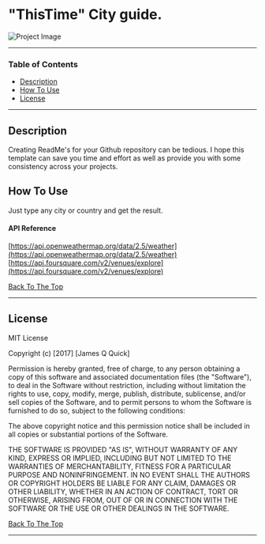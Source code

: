 # "ThisTime" City guide. 

![Project Image](https://trello.com/1/cards/61360927689c7a4287617ebb/attachments/61362c5afa71397d867ca2b9/previews/61362c5cfa71397d867ca2d2/download/image.png)



---

### Table of Contents


- [Description](#description)
- [How To Use](#how-to-use)
- [License](#license)


---

## Description

Creating ReadMe's for your Github repository can be tedious.  I hope this template can save you time and effort as well as provide you with some consistency across your projects.



## How To Use

Just type any city or country and get the result.


#### API Reference

[https://api.openweathermap.org/data/2.5/weather](https://api.openweathermap.org/data/2.5/weather)
[https://api.foursquare.com/v2/venues/explore](https://api.foursquare.com/v2/venues/explore)

[Back To The Top](#read-me-template)

---



## License

MIT License

Copyright (c) [2017] [James Q Quick]

Permission is hereby granted, free of charge, to any person obtaining a copy
of this software and associated documentation files (the "Software"), to deal
in the Software without restriction, including without limitation the rights
to use, copy, modify, merge, publish, distribute, sublicense, and/or sell
copies of the Software, and to permit persons to whom the Software is
furnished to do so, subject to the following conditions:

The above copyright notice and this permission notice shall be included in all
copies or substantial portions of the Software.

THE SOFTWARE IS PROVIDED "AS IS", WITHOUT WARRANTY OF ANY KIND, EXPRESS OR
IMPLIED, INCLUDING BUT NOT LIMITED TO THE WARRANTIES OF MERCHANTABILITY,
FITNESS FOR A PARTICULAR PURPOSE AND NONINFRINGEMENT. IN NO EVENT SHALL THE
AUTHORS OR COPYRIGHT HOLDERS BE LIABLE FOR ANY CLAIM, DAMAGES OR OTHER
LIABILITY, WHETHER IN AN ACTION OF CONTRACT, TORT OR OTHERWISE, ARISING FROM,
OUT OF OR IN CONNECTION WITH THE SOFTWARE OR THE USE OR OTHER DEALINGS IN THE
SOFTWARE.

[Back To The Top](#read-me-template)

---

